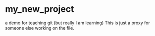 # my_new_project
a demo for teaching git (but really I am learning)
This is just a proxy for someone else working on the file. 
